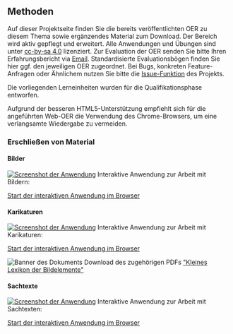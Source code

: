 ## Methoden

Auf dieser Projektseite finden Sie die bereits veröffentlichten OER zu diesem Thema sowie ergänzendes Material zum Download. Der Bereich wird aktiv gepflegt und erweitert. Alle Anwendungen und Übungen sind unter [cc-by-sa 4.0](https://creativecommons.org/licenses/by-sa/4.0/) lizenziert. Zur Evaluation der OER senden Sie bitte Ihren Erfahrungsbericht via [Email](mailto:sebastian.wolf.oer@outlook.de). Standardisierte Evaluationsbögen finden Sie hier ggf. den jeweiligen OER zugeordnet. Bei Bugs, konkreten Feature-Anfragen oder Ähnlichem nutzen Sie bitte die [Issue-Funktion](https://github.com/wissualisierung/geschichte/issues) des Projekts. 

Die vorliegenden Lerneinheiten wurden für die Qualifikationsphase entworfen. 

Aufgrund der besseren HTML5-Unterstützung empfiehlt sich für die angeführten Web-OER die Verwendung des Chrome-Browsers, um eine verlangsamte Wiedergabe zu vermeiden.

### Erschließen von Material
#### Bilder
[![Screenshot der Anwendung](https://wissualisierung.github.io/geschichte/methoden/assets/bild.png)](https://wissualisierung.github.io/geschichte/methoden/bild/index.html)
Interaktive Anwendung zur Arbeit mit Bildern: 

[Start der interaktiven Anwendung im Browser](https://wissualisierung.github.io/geschichte/methoden/bild/index.html)

#### Karikaturen
[![Screenshot der Anwendung](https://wissualisierung.github.io/geschichte/methoden/assets/karikatur.png)](https://wissualisierung.github.io/geschichte/methoden/karikatur/index.html)
Interaktive Anwendung zur Arbeit mit Karikaturen: 

[Start der interaktiven Anwendung im Browser](https://wissualisierung.github.io/geschichte/methoden/karikatur/index.html)

![Banner des Dokuments](https://wissualisierung.github.io/geschichte/methoden/assets/lexikon.png)
Download des zugehörigen PDFs ["Kleines Lexikon der Bildelemente"](https://wissualisierung.github.io/geschichte/methoden/download/lexikon-bildelemente-web.pdf)

#### Sachtexte
[![Screenshot der Anwendung](https://wissualisierung.github.io/geschichte/methoden/assets/sachtext.png)](https://wissualisierung.github.io/geschichte/methoden/sachtext/index.html)
Interaktive Anwendung zur Arbeit mit Sachtexten: 

[Start der interaktiven Anwendung im Browser](https://wissualisierung.github.io/geschichte/methoden/sachtext/index.html)
